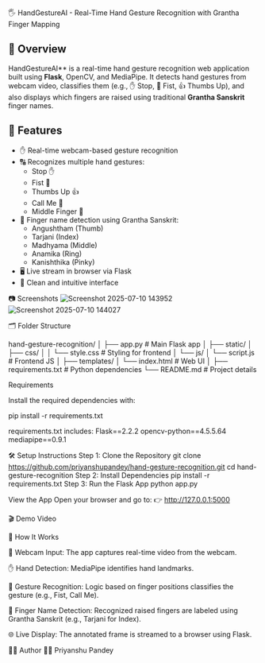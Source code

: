 🖐️ HandGestureAI - Real-Time Hand Gesture Recognition with Grantha Finger Mapping

## 📖 Overview

HandGestureAI** is a real-time hand gesture recognition web application built using **Flask**, OpenCV, and MediaPipe. It detects hand gestures from webcam video, classifies them (e.g., ✋ Stop, 👊 Fist, 👍 Thumbs Up), and also displays which fingers are raised using traditional **Grantha Sanskrit** finger names.

## 🚀 Features

- ✋ Real-time webcam-based gesture recognition
- 🔠 Recognizes multiple hand gestures:
  - Stop ✋
  - Fist 👊
  - Thumbs Up 👍
  - Call Me 🤙
  - Middle Finger 🖕
- 🧠 Finger name detection using Grantha Sanskrit:
  - Angushtham (Thumb)
  - Tarjani (Index)
  - Madhyama (Middle)
  - Anamika (Ring)
  - Kanishthika (Pinky)
- 🖥️ Live stream in browser via Flask
- 🧼 Clean and intuitive interface

📷 Screenshots
![Screenshot 2025-07-10 143952](https://github.com/user-attachments/assets/8b4e0b9e-01b4-489b-848b-da03a34d36e5)
![Screenshot 2025-07-10 144027](https://github.com/user-attachments/assets/fdb6125e-e93e-4abe-96ef-baa84123ee6e)

🗂️ Folder Structure

hand-gesture-recognition/ │ ├── app.py # Main Flask app │ ├── static/ │ ├── css/ │ │ └── style.css # Styling for frontend │ └── js/ │ └── script.js # Frontend JS │ ├── templates/ │ └── index.html # Web UI │ ├── requirements.txt # Python dependencies └── README.md # Project details 

 Requirements

Install the required dependencies with:

pip install -r requirements.txt

requirements.txt includes:
Flask==2.2.2
opencv-python==4.5.5.64
mediapipe==0.9.1

🛠️ Setup Instructions
Step 1: Clone the Repository
git clone https://github.com/priyanshupandey/hand-gesture-recognition.git
cd hand-gesture-recognition
Step 2: Install Dependencies
pip install -r requirements.txt
Step 3: Run the Flask App
python app.py

View the App
Open your browser and go to:
👉 http://127.0.0.1:5000

🎬 Demo Video





🤖 How It Works

📸 Webcam Input: The app captures real-time video from the webcam.

✋ Hand Detection: MediaPipe identifies hand landmarks.

🧠 Gesture Recognition: Logic based on finger positions classifies the gesture (e.g., Fist, Call Me).

📜 Finger Name Detection: Recognized raised fingers are labeled using Grantha Sanskrit (e.g., Tarjani for Index).

🌐 Live Display: The annotated frame is streamed to a browser using Flask.

🙋‍♂️ Author
👨‍💻 Priyanshu Pandey







